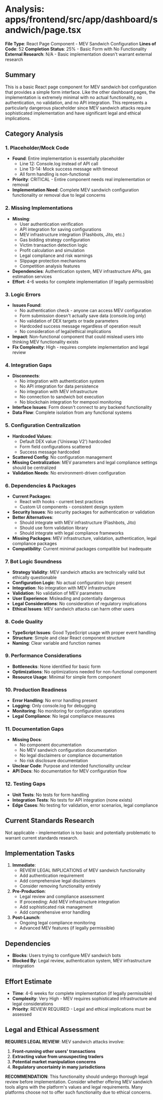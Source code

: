 # Analysis: apps/frontend/src/app/dashboard/sandwich/page.tsx

**File Type**: React Page Component - MEV Sandwich Configuration
**Lines of Code**: 52
**Completion Status**: 25% - Basic Form with No Functionality
**External Research**: N/A - Basic implementation doesn't warrant external research

## Summary
This is a basic React page component for MEV sandwich bot configuration that provides a simple form interface. Like the other dashboard pages, the implementation is extremely minimal with no actual functionality, no authentication, no validation, and no API integration. This represents a particularly dangerous placeholder since MEV sandwich attacks require sophisticated implementation and have significant legal and ethical implications.

## Category Analysis

### 1. Placeholder/Mock Code
- **Found**: Entire implementation is essentially placeholder
  - Line 12: Console.log instead of API call
  - Line 13-14: Mock success message with timeout
  - All form handling is non-functional
- **Priority**: CRITICAL - Entire component needs real implementation or removal
- **Implementation Need**: Complete MEV sandwich configuration functionality or removal due to legal concerns

### 2. Missing Implementations
- **Missing**: 
  - User authentication verification
  - API integration for saving configurations
  - MEV infrastructure integration (Flashbots, Jito, etc.)
  - Gas bidding strategy configuration
  - Victim transaction detection logic
  - Profit calculation and simulation
  - Legal compliance and risk warnings
  - Slippage protection mechanisms
  - Competition analysis features
- **Dependencies**: Authentication system, MEV infrastructure APIs, gas estimation services
- **Effort**: 4-6 weeks for complete implementation (if legally permissible)

### 3. Logic Errors
- **Issues Found**:
  - No authentication check - anyone can access MEV configuration
  - Form submission doesn't actually save data (console.log only)
  - No validation of DEX targets or trade parameters
  - Hardcoded success message regardless of operation result
  - No consideration of legal/ethical implications
- **Impact**: Non-functional component that could mislead users into thinking MEV functionality exists
- **Fix Complexity**: High - requires complete implementation and legal review

### 4. Integration Gaps
- **Disconnects**: 
  - No integration with authentication system
  - No API integration for data persistence
  - No integration with MEV infrastructure
  - No connection to sandwich bot execution
  - No blockchain integration for mempool monitoring
- **Interface Issues**: Form doesn't connect to any backend functionality
- **Data Flow**: Complete isolation from any functional systems

### 5. Configuration Centralization
- **Hardcoded Values**: 
  - Default DEX value ('Uniswap V2') hardcoded
  - Form field configurations scattered
  - Success message hardcoded
- **Scattered Config**: No configuration management
- **Missing Centralization**: MEV parameters and legal compliance settings should be centralized
- **Validation Needs**: No environment-driven configuration

### 6. Dependencies & Packages
- **Current Packages**: 
  - React with hooks - current best practices
  - Custom UI components - consistent design system
- **Security Issues**: No security packages for authentication or validation
- **Better Alternatives**: 
  - Should integrate with MEV infrastructure (Flashbots, Jito)
  - Should use form validation library
  - Should integrate with legal compliance frameworks
- **Missing Packages**: MEV infrastructure, validation, authentication, legal compliance packages
- **Compatibility**: Current minimal packages compatible but inadequate

### 7. Bot Logic Soundness
- **Strategy Validity**: MEV sandwich attacks are technically valid but ethically questionable
- **Configuration Logic**: No actual configuration logic present
- **Integration**: No integration with MEV infrastructure
- **Validation**: No validation of MEV parameters
- **User Experience**: Misleading and potentially dangerous
- **Legal Considerations**: No consideration of regulatory implications
- **Ethical Issues**: MEV sandwich attacks can harm other users

### 8. Code Quality
- **TypeScript Issues**: Good TypeScript usage with proper event handling
- **Structure**: Simple and clear React component structure
- **Naming**: Clear variable and function names

### 9. Performance Considerations
- **Bottlenecks**: None identified for basic form
- **Optimizations**: No optimizations needed for non-functional component
- **Resource Usage**: Minimal for simple form component

### 10. Production Readiness
- **Error Handling**: No error handling present
- **Logging**: Only console.log for debugging
- **Monitoring**: No monitoring for configuration operations
- **Legal Compliance**: No legal compliance measures

### 11. Documentation Gaps
- **Missing Docs**: 
  - No component documentation
  - No MEV sandwich configuration documentation
  - No legal disclaimers or compliance documentation
  - No risk disclosure documentation
- **Unclear Code**: Purpose and intended functionality unclear
- **API Docs**: No documentation for MEV configuration flow

### 12. Testing Gaps
- **Unit Tests**: No tests for form handling
- **Integration Tests**: No tests for API integration (none exists)
- **Edge Cases**: No testing for validation, error scenarios, legal compliance

## Current Standards Research
Not applicable - implementation is too basic and potentially problematic to warrant current standards research.

## Implementation Tasks
1. **Immediate**: 
   - REVIEW LEGAL IMPLICATIONS of MEV sandwich functionality
   - Add authentication requirement
   - Add comprehensive legal disclaimers
   - Consider removing functionality entirely
2. **Pre-Production**: 
   - Legal review and compliance assessment
   - If proceeding: Add MEV infrastructure integration
   - Add sophisticated risk management
   - Add comprehensive error handling
3. **Post-Launch**: 
   - Ongoing legal compliance monitoring
   - Advanced MEV features (if legally permissible)

## Dependencies
- **Blocks**: Users trying to configure MEV sandwich bots
- **Blocked By**: Legal review, authentication system, MEV infrastructure integration

## Effort Estimate
- **Time**: 4-6 weeks for complete implementation (if legally permissible)
- **Complexity**: Very High - MEV requires sophisticated infrastructure and legal considerations
- **Priority**: REVIEW REQUIRED - Legal and ethical implications must be assessed

## Legal and Ethical Assessment
**REQUIRES LEGAL REVIEW**: MEV sandwich attacks involve:

1. **Front-running other users' transactions**
2. **Extracting value from unsuspecting traders**
3. **Potential market manipulation concerns**
4. **Regulatory uncertainty in many jurisdictions**

**RECOMMENDATION**: This functionality should undergo thorough legal review before implementation. Consider whether offering MEV sandwich tools aligns with the platform's values and legal requirements. Many platforms choose not to offer such functionality due to ethical concerns.